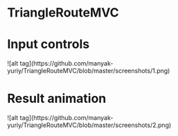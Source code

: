 # TriangleRouteMVC

<h1>Input controls</h1>
![alt tag](https://github.com/manyak-yuriy/TriangleRouteMVC/blob/master/screenshots/1.png)

<h1>Result animation</h1>
![alt tag](https://github.com/manyak-yuriy/TriangleRouteMVC/blob/master/screenshots/2.png)
